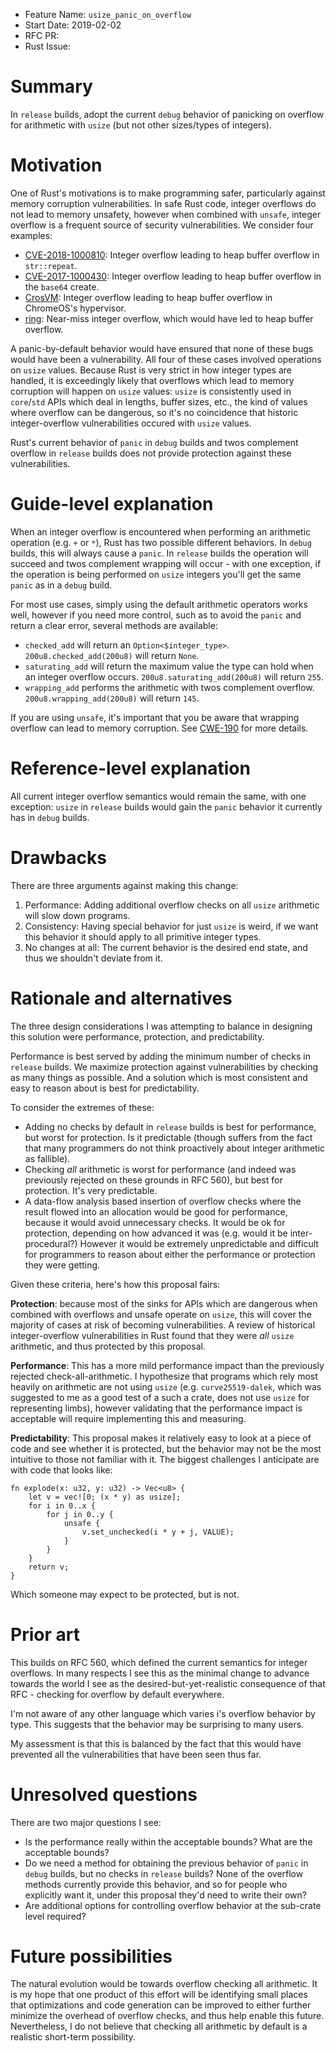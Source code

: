 - Feature Name: `usize_panic_on_overflow`
- Start Date: 2019-02-02
- RFC PR:
- Rust Issue:

# Summary
[summary]: #summary

In `release` builds, adopt the current `debug` behavior of panicking on overflow
for arithmetic with `usize` (but not other sizes/types of integers).

# Motivation
[motivation]: #motivation

One of Rust's motivations is to make programming safer, particularly against
memory corruption vulnerabilities. In safe Rust code, integer overflows do not
lead to memory unsafety, however when combined with `unsafe`, integer overflow
is a frequent source of security vulnerabilities. We consider four examples:

- [CVE-2018-1000810](https://groups.google.com/d/msg/rustlang-security-announcements/CmSuTm-SaU0/AzVznVcTCgAJ):
  Integer overflow leading to heap buffer overflow in `str::repeat`.
- [CVE-2017-1000430](https://github.com/alicemaz/rust-base64/commit/24ead980daf11ba563e4fb2516187a56a71ad319):
  Integer overflow leading to heap buffer overflow in the `base64` create.
- [CrosVM](https://bugs.chromium.org/p/chromium/issues/detail?id=892904): Integer
  overflow leading to heap buffer overflow in ChromeOS's hypervisor.
- [ring](https://github.com/briansmith/ring/issues/742): Near-miss integer
  overflow, which would have led to heap buffer overflow.

A panic-by-default behavior would have ensured that none of these bugs would
have been a vulnerability. All four of these cases involved operations on
`usize` values. Because Rust is very strict in how integer types are handled, it
is exceedingly likely that overflows which lead to memory corruption will happen
on `usize` values: `usize` is consistently used in `core`/`std` APIs which deal
in lengths, buffer sizes, etc., the kind of values where overflow can be
dangerous, so it's no coincidence that historic integer-overflow vulnerabilities
occured with `usize` values.

Rust's current behavior of `panic` in `debug` builds and twos complement
overflow in `release` builds does not provide protection against these
vulnerabilities.

# Guide-level explanation
[guide-level-explanation]: #guide-level-explanation

When an integer overflow is encountered when performing an arithmetic operation
(e.g. `+` or `*`), Rust has two possible different behaviors. In `debug` builds,
this will always cause a `panic`. In `release` builds the operation will succeed
and twos complement wrapping will occur - with one exception, if the operation
is being performed on `usize` integers you'll get the same `panic` as in a
`debug` build.

For most use cases, simply using the default arithmetic operators works well,
however if you need more control, such as to avoid the `panic` and return a
clear error, several methods are available:

- `checked_add` will return an `Option<$integer_type>`.
  `200u8.checked_add(200u8)`  will return `None`.
- `saturating_add` will return the maximum value the type can hold when an
  integer overflow occurs. `200u8.saturating_add(200u8)` will return `255`.
- `wrapping_add` performs the arithmetic with twos complement overflow.
  `200u8.wrapping_add(200u8)` will return `145`.

If you are using `unsafe`, it's important that you be aware that wrapping
overflow can lead to memory corruption. See
[CWE-190](https://cwe.mitre.org/data/definitions/190.html) for more details.

# Reference-level explanation
[reference-level-explanation]: #reference-level-explanation

All current integer overflow semantics would remain the same, with one
exception: `usize` in `release` builds would gain the `panic` behavior it
currently has in `debug` builds.

# Drawbacks
[drawbacks]: #drawbacks

There are three arguments against making this change:

1. Performance: Adding additional overflow checks on all `usize` arithmetic will
   slow down programs.
2. Consistency: Having special behavior for just `usize` is weird, if we want
   this behavior it should apply to all primitive integer types.
3. No changes at all: The current behavior is the desired end state, and thus we
   shouldn't deviate from it.

# Rationale and alternatives
[rationale-and-alternatives]: #rationale-and-alternatives

The three design considerations I was attempting to balance in designing this
solution were performance, protection, and predictability.

Performance is best served by adding the minimum number of checks in `release`
builds. We maximize protection against vulnerabilities by checking as many
things as possible. And a solution which is most consistent and easy to reason
about is best for predictability.

To consider the extremes of these:

- Adding no checks by default in `release` builds is best for performance, but
  worst for protection. Is it predictable (though suffers from the fact that
  many programmers do not think proactively about integer arithmetic as
  fallible).
- Checking *all* arithmetic is worst for performance (and indeed was previously
  rejected on these grounds in RFC 560), but best for protection. It's very
  predictable.
- A data-flow analysis based insertion of overflow checks where the result
  flowed into an allocation would be good for performance, because it would
  avoid unnecessary checks. It would be ok for protection, depending on how
  advanced it was (e.g. would it be inter-procedural?) However it would be
  extremely unpredictable and difficult for programmers to reason about either
  the performance or protection they were getting.

Given these criteria, here's how this proposal fairs:

**Protection**: because most of the sinks for APIs which are dangerous when
combined with overflows and unsafe operate on `usize`, this will cover the
majority of cases at risk of becoming vulnerabilities. A review of historical
integer-overflow vulnerabilities in Rust found that they were *all* `usize`
arithmetic, and thus protected by this proposal.

**Performance**: This has a more mild performance impact than the previously
rejected check-all-arithmetic. I hypothesize that programs which rely most
heavily on arithmetic are not using `usize` (e.g. `curve25519-dalek`, which
was suggested to me as a good test of a such a crate, does not use `usize` for
representing limbs), however validating that the performance impact is
acceptable will require implementing this and measuring.

**Predictability**: This proposal makes it relatively easy to look at a piece of
code and see whether it is protected, but the behavior may not be the most
intuitive to those not familiar with it. The biggest challenges I anticipate are
with code that looks like:

```
fn explode(x: u32, y: u32) -> Vec<u8> {
    let v = vec![0; (x * y) as usize];
    for i in 0..x {
        for j in 0..y {
            unsafe {
                v.set_unchecked(i * y + j, VALUE);
            }
        }
    }
    return v;
}
```

Which someone may expect to be protected, but is not.

# Prior art
[prior-art]: #prior-art

This builds on RFC 560, which defined the current semantics for integer
overflows. In many respects I see this as the minimal change to advance towards
the world I see as the desired-but-yet-realistic consequence of that RFC -
checking for overflow by default everywhere.

I'm not aware of any other language which varies i's overflow behavior by type.
This suggests that the behavior may be surprising to many users.

My assessment is that this is balanced by the fact that this would have
prevented all the vulnerabilities that have been seen thus far.

# Unresolved questions
[unresolved-questions]: #unresolved-questions

There are two major questions I see:

- Is the performance really within the acceptable bounds? What are the
  acceptable bounds?
- Do we need a method for obtaining the previous behavior of `panic` in `debug`
  builds, but no checks in `release` builds? None of the overflow methods
  currently provide this behavior, and so for people who explicitly want it,
  under this proposal they'd need to write their own?
- Are additional options for controlling overflow behavior at the sub-crate
  level required?

# Future possibilities
[future-possibilities]: #future-possibilities

The natural evolution would be towards overflow checking all arithmetic. It is
my hope that one product of this effort will be identifying small places that
optimizations and code generation can be improved to either further minimize the
overhead of overflow checks, and thus help enable this future. Nevertheless, I
do not believe that checking all arithmetic by default is a realistic short-term
possibility.
